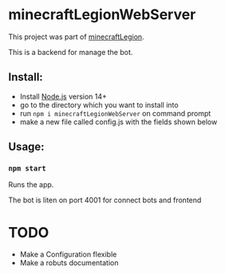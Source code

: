# minecraftLegionWebServer

This project was part of [minecraftLegion](https://github.com/sefirosweb/minecraftLegion).

This is a backend for manage the bot.

## Install:
- Install [Node.js](https://nodejs.dev/) version 14+ 
- go to the directory which you want to install into
- run `npm i minecraftLegionWebServer` on command prompt
- make a new file called config.js with the fields shown below

## Usage:

### `npm start`

Runs the app.

The bot is liten on port 4001 for connect bots and frontend


# TODO
- Make a Configuration flexible
- Make a robuts documentation